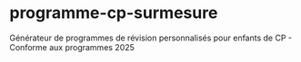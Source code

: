 # programme-cp-surmesure
Générateur de programmes de révision personnalisés pour enfants de CP - Conforme aux programmes 2025
